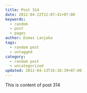```yaml
---
title: Post 314
date: 2012-04-22T12:07:41+07:00
keywords:
  - random
  - post
  - pages
author: Dimas Lanjaka
tags:
  - random post
  - untagged
category:
  - random post
  - uncategorized
updated: 2012-04-13T16:18:39+07:00
---
```

This is content of post 314